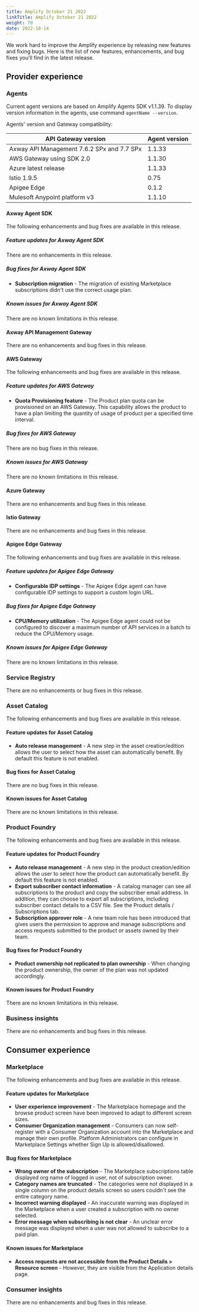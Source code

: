```yaml
---
title: Amplify October 21 2022
linkTitle: Amplify October 21 2022
weight: 70
date: 2022-10-14
---
```

We work hard to improve the Amplify experience by releasing new features and fixing bugs. Here is the list of new features, enhancements, and bug fixes you’ll find in the latest release.

## Provider experience

### Agents

Current agent versions are based on Amplify Agents SDK v1.1.39. To display version information in the agents, use command `agentName --version`.

Agents' version and Gateway compatibility:

| API Gateway version                        | Agent version|
|--------------------------------------------|--------------|
| Axway API Management 7.6.2 SPx and 7.7 SPx | 1.1.33       |
| AWS Gateway using SDK 2.0                  | 1.1.30       |
| Azure latest release                       | 1.1.33       |
| Istio 1.9.5                                | 0.75         |
| Apigee Edge                                | 0.1.2        |
| Mulesoft Anypoint platform v3              | 1.1.10       |

#### Axway Agent SDK

The following enhancements and bug fixes are available in this release.

##### Feature updates for Axway Agent SDK

There are no enhancements in this release.

##### Bug fixes for Axway Agent SDK

* **Subscription migration** - The migration of existing Marketplace subscriptions didn't use the correct usage plan.

##### Known issues for Axway Agent SDK

There are no known limitations in this release.

#### Axway API Management Gateway

There are no enhancements and bug fixes in this release.

#### AWS Gateway

The following enhancements and bug fixes are available in this release.

##### Feature updates for AWS Gateway

* **Quota Provisioning feature** - The Product plan quota can be provisioned on an AWS Gateway. This capability allows the product to have a plan limiting the quantity of usage of product per a specified time interval.

##### Bug fixes for AWS Gateway

There are no bug fixes in this release.

##### Known issues for AWS Gateway

There are no known limitations in this release.

#### Azure Gateway

There are no enhancements and bug fixes in this release.

#### Istio Gateway

There are no enhancements and bug fixes in this release.

#### Apigee Edge Gateway

The following enhancements and bug fixes are available in this release.

##### Feature updates for Apigee Edge Gateway

* **Configurable IDP settings** - The Apigee Edge agent can have configurable IDP settings to support a custom login URL.

##### Bug fixes for Apigee Edge Gateway

* **CPU/Memory utilization** - The Apigee Edge agent could not be configured to discover a maximum number of API services in a batch to reduce the CPU/Memory usage.

##### Known issues for Apigee Edge Gateway

There are no known limitations in this release.

### Service Registry

There are no enhancements or bug fixes in this release.

### Asset Catalog

The following enhancements and bug fixes are available in this release.

#### Feature updates for Asset Catalog

* **Auto release management** - A new step in the asset creation/edition allows the user to select how the asset can automatically benefit. By default this feature is not enabled.

#### Bug fixes for Asset Catalog

There are no bug fixes in this release.

#### Known issues for Asset Catalog

There are no known limitations in this release.

### Product Foundry

The following enhancements and bug fixes are available in this release.

#### Feature updates for Product Foundry

* **Auto release management** - A new step in the product creation/edition allows the user to select how the product can automatically benefit. By default this feature is not enabled.
* **Export subscriber contact information** - A catalog manager can see all subscriptions to the product and copy the subscriber email address. In addition, they can choose to export all subscriptions, including subscriber contact details to a CSV file. See the Product details / Subscriptions tab.
* **Subscription approver role** - A new team role has been introduced that gives users the permission to approve and manage subscriptions and access requests submitted to the product or assets owned by their team.

#### Bug fixes for Product Foundry

* **Product ownership not replicated to plan ownership** - When changing the product ownership, the owner of the plan was not updated accordingly.

#### Known issues for Product Foundry

There are no known limitations in this release.

### Business insights

There are no enhancements and bug fixes in this release.

## Consumer experience

### Marketplace

The following enhancements and bug fixes are available in this release.

#### Feature updates for Marketplace

* **User experience improvement** - The Marketplace homepage and the browse product screen have been improved to adapt to different screen sizes.
* **Consumer Organization management** - Consumers can now self-register with a Consumer Organization account into the Marketplace and manage their own profile. Platform Administrators can configure in Marketplace Settings whether Sign Up is allowed/disallowed.

#### Bug fixes for Marketplace

* **Wrong owner of the subscription** - The Marketplace subscriptions table displayed org name of logged in user, not of subscription owner.
* **Category names are truncated** - The categories were not displayed in a single column on the product details screen so users couldn't see the entire category name.
* **Incorrect warning displayed** - An inaccurate warning was displayed in the Marketplace when a user created a subscription with no owner selected.
* **Error message when subscribing is not clear** - An unclear error message was displayed when a user was not allowed to subscribe to a paid plan.

#### Known issues for Marketplace

* **Access requests are not accessible from the Product Details > Resource screen** - However, they are visible from the Application details page.

### Consumer insights

There are no enhancements and bug fixes in this release.
